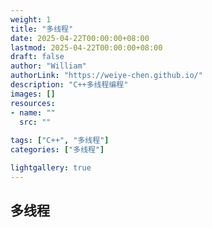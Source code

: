 ```yaml
---
weight: 1
title: "多线程"
date: 2025-04-22T00:00:00+08:00
lastmod: 2025-04-22T00:00:00+08:00
draft: false
author: "William"
authorLink: "https://weiye-chen.github.io/"
description: "C++多线程编程"
images: []
resources:
- name: ""
  src: ""
  
tags: ["C++", "多线程"]
categories: ["多线程"]

lightgallery: true
---
```

## 多线程
##
